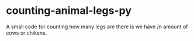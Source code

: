 # counting-animal-legs-py
A small code for counting how many legs are there is we have /n amount of cows or chikens.
